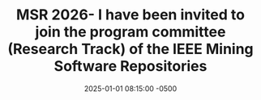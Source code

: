 ---
title: '<b>MSR 2026</b>- I have been invited to join the program committee (Research Track) of the IEEE Mining Software Repositories'
date: 2025-01-01 08:15:00 -0500
---